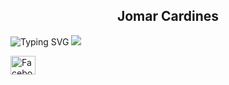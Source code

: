 
<h2 align="center">Jomar Cardines</h2>












![Typing SVG](https://readme-typing-svg.demolab.com?font=Vcs+osd+mono&weight=900&duration=850&pause=850&color=359037&width=435&lines=IF+YOU+WANT+IT;WORK+FOR+IT)
![](https://komarev.com/ghpvc/?username=kujotaroooo)




<p align="left">
  <a href="https://www.facebook.com/jomaruu/">
    <img align="center" src="https://raw.githubusercontent.com/rahuldkjain/github-profile-readme-generator/master/src/images/icons/Social/facebook.svg" alt="Facebook" height="30" width="40" />
  </a>
</p>



 
